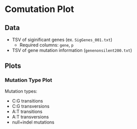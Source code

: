 # Comutation Plot

## Data

* TSV of siginificant genes (ex. `SigGenes_001.txt`)
    * Required columns: `gene`, `p`
* TSV of gene mutation information (`genenonsilent200.txt`)

## Plots

### Mutation Type Plot

Mutation types:

* C:G transitions
* C:G transversions
* A:T transitions
* A:T transversions
* null+indel mutations
